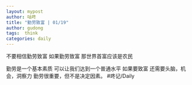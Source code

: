 ```yaml
---
layout: mypost
author: 咕咚
title: "勤劳致富 | 01/19"
author: gudong
tags:  think
categories: daily
---
```


不要相信勤劳致富
如果勤劳致富
那世界首富应该是农民

勤劳是一个基本素质
可以让我们达到一个普通水平
如果要致富
还需要头脑，机会，洞察力
勤劳很重要，但不是决定因素。
#咚记/Daily 
